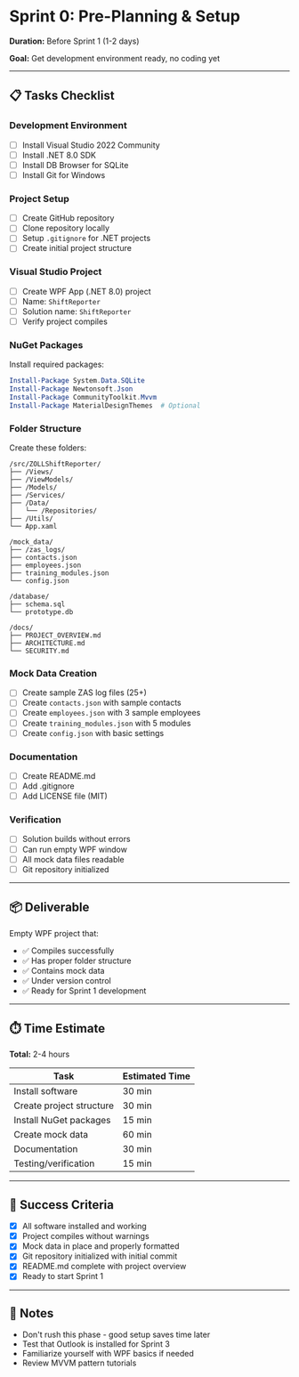# Sprint 0: Pre-Planning & Setup

**Duration:** Before Sprint 1 (1-2 days)

**Goal:** Get development environment ready, no coding yet

---

## 📋 Tasks Checklist

### Development Environment

- [ ] Install Visual Studio 2022 Community
- [ ] Install .NET 8.0 SDK
- [ ] Install DB Browser for SQLite
- [ ] Install Git for Windows

### Project Setup

- [ ] Create GitHub repository
- [ ] Clone repository locally
- [ ] Setup `.gitignore` for .NET projects
- [ ] Create initial project structure

### Visual Studio Project

- [ ] Create WPF App (.NET 8.0) project
- [ ] Name: `ShiftReporter`
- [ ] Solution name: `ShiftReporter`
- [ ] Verify project compiles

### NuGet Packages

Install required packages:

```powershell
Install-Package System.Data.SQLite
Install-Package Newtonsoft.Json
Install-Package CommunityToolkit.Mvvm
Install-Package MaterialDesignThemes  # Optional
```

### Folder Structure

Create these folders:

```
/src/ZOLLShiftReporter/
├── /Views/
├── /ViewModels/
├── /Models/
├── /Services/
├── /Data/
│   └── /Repositories/
├── /Utils/
└── App.xaml

/mock_data/
├── /zas_logs/
├── contacts.json
├── employees.json
├── training_modules.json
└── config.json

/database/
├── schema.sql
└── prototype.db

/docs/
├── PROJECT_OVERVIEW.md
├── ARCHITECTURE.md
└── SECURITY.md
```

### Mock Data Creation

- [ ] Create sample ZAS log files (25+)
- [ ] Create `contacts.json` with sample contacts
- [ ] Create `employees.json` with 3 sample employees
- [ ] Create `training_modules.json` with 5 modules
- [ ] Create `config.json` with basic settings

### Documentation

- [ ] Create README.md
- [ ] Add .gitignore
- [ ] Add LICENSE file (MIT)

### Verification

- [ ] Solution builds without errors
- [ ] Can run empty WPF window
- [ ] All mock data files readable
- [ ] Git repository initialized

---

## 📦 Deliverable

Empty WPF project that:

- ✅ Compiles successfully
- ✅ Has proper folder structure
- ✅ Contains mock data
- ✅ Under version control
- ✅ Ready for Sprint 1 development

---

## ⏱️ Time Estimate

**Total:** 2-4 hours

| Task                     | Estimated Time |
| ------------------------ | -------------- |
| Install software         | 30 min         |
| Create project structure | 30 min         |
| Install NuGet packages   | 15 min         |
| Create mock data         | 60 min         |
| Documentation            | 30 min         |
| Testing/verification     | 15 min         |

---

## 🎯 Success Criteria

- [X] All software installed and working
- [X] Project compiles without warnings
- [X] Mock data in place and properly formatted
- [X] Git repository initialized with initial commit
- [X] README.md complete with project overview
- [X] Ready to start Sprint 1

---

## 📝 Notes

- Don't rush this phase - good setup saves time later
- Test that Outlook is installed for Sprint 3
- Familiarize yourself with WPF basics if needed
- Review MVVM pattern tutorials
